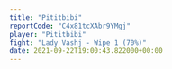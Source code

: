 ```yaml
---
title: "Pititbibi"
reportCode: "C4x81tcXAbr9YMgj"
player: "Pititbibi"
fight: "Lady Vashj - Wipe 1 (70%)"
date: 2021-09-22T19:00:43.822000+00:00
---
```

